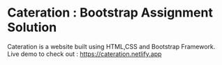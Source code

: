 # Cateration : Bootstrap Assignment Solution

Cateration is a website built using HTML,CSS and Bootstrap Framework. Live demo to check out : https://cateration.netlify.app
